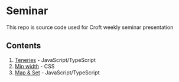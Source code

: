 # Seminar

This repo is source code used for Croft weekly seminar presentation

## Contents

1. [Teneries](./01-tenaries/) - JavaScript/TypeScript
2. [Min width](./02-min-width/) - CSS
3. [Map & Set](./03-map-set/) - JavaScript/TypeScript
